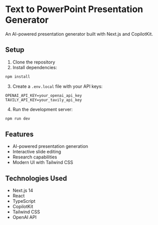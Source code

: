 # Text to PowerPoint Presentation Generator

An AI-powered presentation generator built with Next.js and CopilotKit.

## Setup

1. Clone the repository
2. Install dependencies:
```bash
npm install
```

3. Create a `.env.local` file with your API keys:
```
OPENAI_API_KEY=your_openai_api_key
TAVILY_API_KEY=your_tavily_api_key
```

4. Run the development server:
```bash
npm run dev
```

## Features

- AI-powered presentation generation
- Interactive slide editing
- Research capabilities
- Modern UI with Tailwind CSS

## Technologies Used

- Next.js 14
- React
- TypeScript
- CopilotKit
- Tailwind CSS
- OpenAI API
